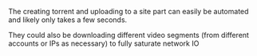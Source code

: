 The creating torrent and uploading to a site part can easily be automated and likely only takes a few seconds. 

They could also be downloading different video segments (from different accounts or IPs as necessary) to fully saturate network IO
